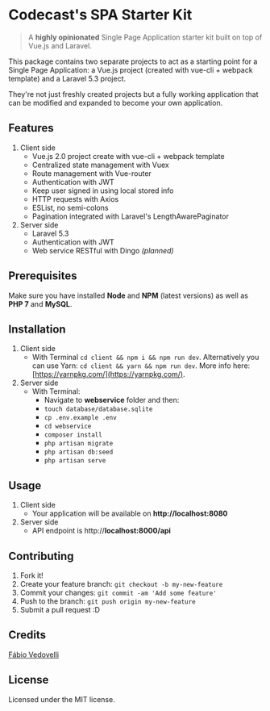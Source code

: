 # Codecast's SPA Starter Kit

> A **highly opinionated** Single Page Application starter kit built on top of Vue.js and Laravel.

This package contains two separate projects to act as a starting point for a Single Page Application: a Vue.js project (created with vue-cli + webpack template) and a Laravel 5.3 project.

They're not just freshly created projects but a fully working application that can be modified and expanded to become your own application.

## Features

1. Client side
    * Vue.js 2.0 project create with vue-cli + webpack template
    * Centralized state management with Vuex
    * Route management with Vue-router
    * Authentication with JWT
    * Keep user signed in using local stored info
    * HTTP requests with Axios
    * ESList, no semi-colons
    * Pagination integrated with Laravel's LengthAwarePaginator
2. Server side
    * Laravel 5.3
    * Authentication with JWT
    * Web service RESTful with Dingo *(planned)*

## Prerequisites

Make sure you have installed **Node** and **NPM** (latest versions) as well as **PHP 7** and **MySQL**.

## Installation

1. Client side
	* With Terminal `cd client && npm i && npm run dev`. Alternatively you can use Yarn: `cd client && yarn && npm run dev`. More info here: [https://yarnpkg.com/](https://yarnpkg.com/).
2. Server side
	* With Terminal:
        * Navigate to **webservice** folder and then:
        * `touch database/database.sqlite`
        * `cp .env.example .env`
        * `cd webservice`
        * `composer install`
        * `php artisan migrate`
        * `php artisan db:seed`
        * `php artisan serve`

## Usage

1. Client side
	* Your application will be available on **http://localhost:8080**
2. Server side
	* API endpoint is http://**localhost:8000/api**

## Contributing

1. Fork it!
2. Create your feature branch: `git checkout -b my-new-feature`
3. Commit your changes: `git commit -am 'Add some feature'`
4. Push to the branch: `git push origin my-new-feature`
5. Submit a pull request :D

## Credits

[Fábio Vedovelli](https://github.com/vedovelli)

## License

Licensed under the MIT license.